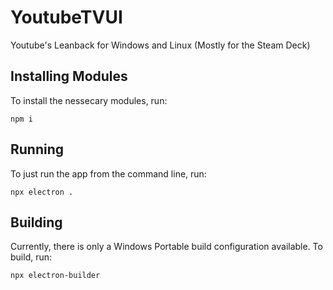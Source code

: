 # YoutubeTVUI
Youtube's Leanback for Windows and Linux (Mostly for the Steam Deck)

## Installing Modules
To install the nessecary modules, run:
```
npm i
```

## Running
To just run the app from the command line, run:
```
npx electron .
```

## Building
Currently, there is only a Windows Portable build configuration available. To build, run:
```
npx electron-builder
```
